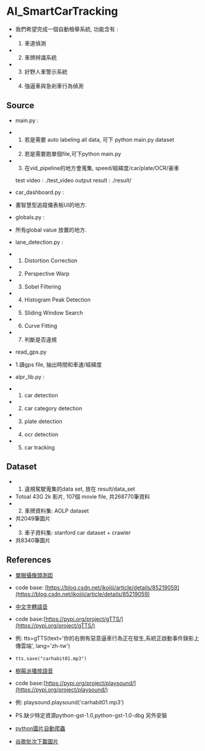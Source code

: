 # AI_SmartCarTracking
* 我們希望完成一個自動檢舉系統, 功能含有 : 
 * 1. 車道偵測
 * 2. 車牌辨識系統  
 * 3. 好野人車警示系統  
 * 4. 強逼車與急剎車行為偵測

## Source

* main.py : 
 * 1. 若是需要 auto labeling all data, 可下 python main.py dataset
 * 2. 若是需要跑單個file,可下python main.py
 * 3. 在vid_pipeline的地方會蒐集, speed/經緯度/car/plate/OCR/豪車
     
     test video : ./test_video 
     output result : ./result/
     
* car_dashboard.py : 
 * 畫智慧型追蹤儀表板UI的地方. 
    
* globals.py :
 * 所有global value 放置的地方. 

* lane_detection.py : 
 * 1. Distortion Correction
 * 2. Perspective Warp
 * 3. Sobel Filtering
 * 4. Histogram Peak Detection
 * 5. Sliding Window Search
 * 6. Curve Fitting
 * 7. 判斷是否違規
     
* read_gps.py
 * 1.讀gps file, 抽出時間和車速/經緯度 

* alpr_lib.py : 
 * 1. car detection
 * 2. car category detection
 * 3. plate detection
 * 4. ocr detection
 * 5. car tracking

## Dataset

* 1. 違規駕駛蒐集的data set, 放在 result/data_set
 * Totoal 43G 2k 影片, 107個 movie file, 共268770筆資料 
* 2. 車牌資料集: AOLP dataset
 * 共2049筆圖片 
* 3. 車子資料集: stanford car dataset + crawler
 * 共8340筆圖片 


## References

* [單眼攝像頭測距](https://blog.csdn.net/ikoiiii/article/details/85219059)
 * code base: [https://blog.csdn.net/ikoiiii/article/details/85219059](https://blog.csdn.net/ikoiiii/article/details/85219059)
* [中文字轉語音](https://pypi.org/project/gTTS/)
 * code base:[https://pypi.org/project/gTTS/](https://pypi.org/project/gTTS/)
 * 例: tts=gTTS(text='你的右側有惡意逼車行為正在發生,系統正啟動事件錄影上傳雲端', lang='zh-tw')
 *     tts.save("carhabit01.mp3")
* [樹莓派播放語音](https://pypi.org/project/playsound/)
 * code base:[https://pypi.org/project/playsound/](https://pypi.org/project/playsound/)
 * 例: playsound.playsound('carhabit01.mp3')
 * PS.缺少特定資源python-gst-1.0,python-gst-1.0-dbg 另外安裝

* [python圖片自動爬蟲](https://github.com/YoongiKim/AutoCrawler)
 
* [谷歌批次下載圖片](https://chrome.google.com/webstore/detail/fatkun-batch-download-ima/nnjjahlikiabnchcpehcpkdeckfgnohf?hl=zh-TW)
